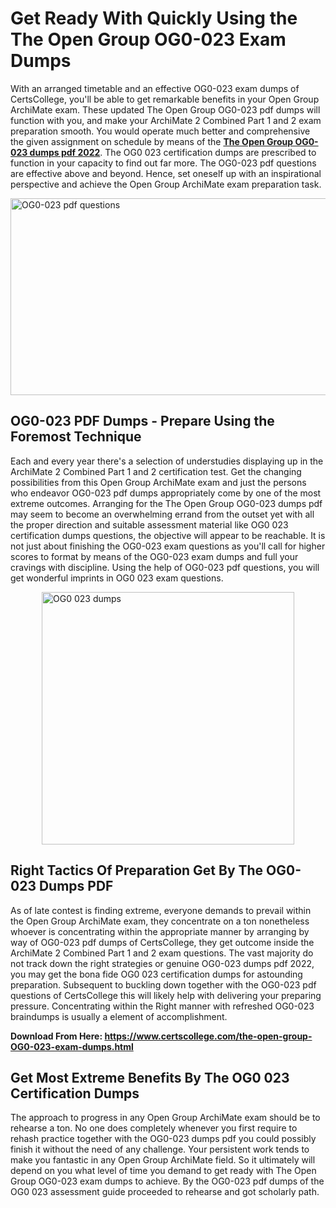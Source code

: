 <h1><strong>Get Ready With Quickly Using the The Open Group OG0-023 Exam Dumps&nbsp;</strong></h1>
<p><span style="font-weight: 400;">With an arranged timetable and an effective  OG0-023 exam dumps of CertsCollege, you'll be able to get remarkable benefits in your Open Group ArchiMate exam. These updated The Open Group OG0-023 pdf dumps will function with you, and make your ArchiMate 2 Combined Part 1 and 2 exam preparation smooth. You would operate much better and comprehensive the given assignment on schedule by means of the <strong><a href="https://www.certscollege.com/the-open-group-OG0-023-exam-dumps.html">The Open Group OG0-023 dumps pdf 2022</a></strong>. The OG0 023 certification dumps are prescribed to function in your capacity to find out far more. The  OG0-023 pdf questions are effective above and beyond. Hence, set oneself up with an inspirational perspective and achieve the Open Group ArchiMate exam preparation task.&nbsp;</span></p>
<p><span style="font-weight: 400;"><img style="display: block; margin-left: auto; margin-right: auto;" src="https://i.ibb.co/CPDK3ps/Yellow-and-Blue-Initiative-Blog-Banner.png" alt="OG0-023 pdf questions" width="559" height="315" /></span></p>
<h2><strong>OG0-023 PDF Dumps - Prepare Using the Foremost Technique</strong></h2>
<p><span style="font-weight: 400;">Each and every year there's a selection of understudies displaying up in the ArchiMate 2 Combined Part 1 and 2 certification test. Get the changing possibilities from this Open Group ArchiMate exam and just the persons who endeavor OG0-023 pdf dumps appropriately come by one of the most extreme outcomes. Arranging for the The Open Group OG0-023 dumps pdf may seem to become an overwhelming errand from the outset yet with all the proper direction and suitable assessment material like OG0 023 certification dumps questions, the objective will appear to be reachable. It is not just about finishing the OG0-023 exam questions as you'll call for higher scores to format by means of the OG0-023 exam dumps and full your cravings with discipline. Using the help of OG0-023 pdf questions, you will get wonderful imprints in OG0 023 exam questions.</span></p>
<p><span style="font-weight: 400;"><a href="https://tinyurl.com/wempsdc5"><img style="display: block; margin-left: auto; margin-right: auto;" src="https://i.ibb.co/9tMrhdY/Teacher-Appreciation-Invitation.png" alt="OG0 023 dumps " width="404" height="404" /></a></span></p>
<h2><strong>Right Tactics Of Preparation Get By The OG0-023 Dumps PDF</strong></h2>
<p><span style="font-weight: 400;">As of late contest is finding extreme, everyone demands to prevail within the Open Group ArchiMate exam, they concentrate on a ton nonetheless whoever is concentrating within the appropriate manner by arranging by way of OG0-023 pdf dumps of CertsCollege, they get outcome inside the ArchiMate 2 Combined Part 1 and 2 exam questions. The vast majority do not track down the right strategies or genuine OG0-023 dumps pdf 2022, you may get the bona fide OG0 023 certification dumps for astounding preparation. Subsequent to buckling down together with the  OG0-023 pdf questions of CertsCollege this will likely help with delivering your preparing pressure. Concentrating within the Right manner with refreshed OG0-023 braindumps is usually a element of accomplishment.</span></p>
<p><span style="font-weight: 400;"><strong>Download From Here: <a href="https://www.certscollege.com/the-open-group-OG0-023-exam-dumps.html">https://www.certscollege.com/the-open-group-OG0-023-exam-dumps.html</a></strong></span></p>
<h2><strong>Get Most Extreme Benefits By The OG0 023 Certification Dumps</strong></h2>
<p><span style="font-weight: 400;">The approach to progress in any Open Group ArchiMate exam should be to rehearse a ton. No one does completely whenever you first require to rehash practice together with the OG0-023 dumps pdf you could possibly finish it without the need of any challenge. Your persistent work tends to make you fantastic in any Open Group ArchiMate field. So it ultimately will depend on you what level of time you demand to get ready with The Open Group OG0-023 exam dumps to achieve. By the OG0-023 pdf dumps of the OG0 023 assessment guide proceeded to rehearse and got scholarly path.</span></p>
